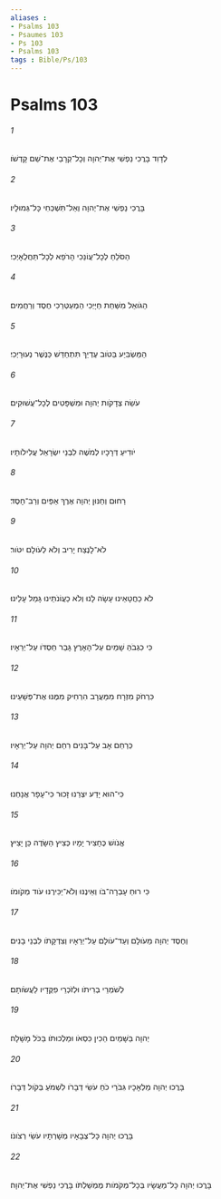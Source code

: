 ```yaml
---
aliases : 
- Psalms 103
- Psaumes 103
- Ps 103
- Psalms 103
tags : Bible/Ps/103
---
```


# Psalms 103

###### 1
לְדָוִד בָּרֲכִי נַפְשִׁי אֶת־יְהוָה וְכָל־קְרָבַי אֶת־שֵׁם קָדְשֹׁו׃
###### 2
בָּרֲכִי נַפְשִׁי אֶת־יְהוָה וְאַל־תִּשְׁכְּחִי כָּל־גְּמוּלָיו׃
###### 3
הַסֹּלֵחַ לְכָל־עֲוֹנֵכִי הָרֹפֵא לְכָל־תַּחֲלֻאָיְכִי׃
###### 4
הַגֹּואֵל מִשַּׁחַת חַיָּיְכִי הַמְעַטְּרֵכִי חֶסֶד וְרַחֲמִים׃
###### 5
הַמַּשְׂבִּיַע בַּטֹּוב עֶדְיֵךְ תִּתְחַדֵּשׁ כַּנֶּשֶׁר נְעוּרָיְכִי׃
###### 6
עֹשֵׂה צְדָקֹות יְהוָה וּמִשְׁפָּטִים לְכָל־עֲשׁוּקִים׃
###### 7
יֹודִיעַ דְּרָכָיו לְמֹשֶׁה לִבְנֵי יִשְׂרָאֵל עֲלִילֹותָיו׃
###### 8
רַחוּם וְחַנּוּן יְהוָה אֶרֶךְ אַפַּיִם וְרַב־חָסֶד׃
###### 9
לֹא־לָנֶצַח יָרִיב וְלֹא לְעֹולָם יִטֹּור׃
###### 10
לֹא כַחֲטָאֵינוּ עָשָׂה לָנוּ וְלֹא כַעֲוֹנֹתֵינוּ גָּמַל עָלֵינוּ׃
###### 11
כִּי כִגְבֹהַּ שָׁמַיִם עַל־הָאָרֶץ גָּבַר חַסְדֹּו עַל־יְרֵאָיו׃
###### 12
כִּרְחֹק מִזְרָח מִמַּעֲרָב הִרְחִיק מִמֶּנּוּ אֶת־פְּשָׁעֵינוּ׃
###### 13
כְּרַחֵם אָב עַל־בָּנִים רִחַם יְהוָה עַל־יְרֵאָיו׃
###### 14
כִּי־הוּא יָדַע יִצְרֵנוּ זָכוּר כִּי־עָפָר אֲנָחְנוּ׃
###### 15
אֱנֹושׁ כֶּחָצִיר יָמָיו כְּצִיץ הַשָּׂדֶה כֵּן יָצִיץ׃
###### 16
כִּי רוּחַ עָבְרָה־בֹּו וְאֵינֶנּוּ וְלֹא־יַכִּירֶנּוּ עֹוד מְקֹומֹו׃
###### 17
וְחֶסֶד יְהוָה מֵעֹולָם וְעַד־עֹולָם עַל־יְרֵאָיו וְצִדְקָתֹו לִבְנֵי בָנִים׃
###### 18
לְשֹׁמְרֵי בְרִיתֹו וּלְזֹכְרֵי פִקֻּדָיו לַעֲשֹׂותָם׃
###### 19
יְהוָה בַּשָּׁמַיִם הֵכִין כִּסְאֹו וּמַלְכוּתֹו בַּכֹּל מָשָׁלָה׃
###### 20
בָּרֲכוּ יְהוָה מַלְאָכָיו גִּבֹּרֵי כֹחַ עֹשֵׂי דְבָרֹו לִשְׁמֹעַ בְּקֹול דְּבָרֹו׃
###### 21
בָּרֲכוּ יְהוָה כָּל־צְבָאָיו מְשָׁרְתָיו עֹשֵׂי רְצֹונֹו׃
###### 22
בָּרֲכוּ יְהוָה כָּל־מַעֲשָׂיו בְּכָל־מְקֹמֹות מֶמְשַׁלְתֹּו בָּרֲכִי נַפְשִׁי אֶת־יְהוָה׃
